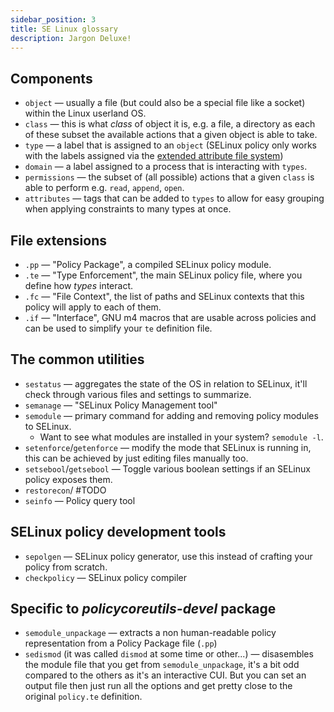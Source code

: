 ```yaml
---
sidebar_position: 3
title: SE Linux glossary
description: Jargon Deluxe!
---
```


## Components

* `object` — usually a file (but could also be a special file like a socket) within the Linux userland OS.
* `class` — this is what _class_ of object it is, e.g. a file, a directory as each of these subset the available actions that a given object is able to take.
* `type` — a label that is assigned to an `object` (SELinux policy only works with the labels assigned via the [extended attribute file system](https://man7.org/linux/man-pages/man7/xattr.7.html))
* `domain` — a label assigned to a process that is interacting with `types`.
* `permissions` — the subset of (all possible) actions that a given `class` is able to perform e.g. `read`, `append`, `open`.
* `attributes` — tags that can be added to `types` to allow for easy grouping when applying constraints to many types at once.

## File extensions

* `.pp` — "Policy Package", a compiled SELinux policy module.
* `.te` — "Type Enforcement", the main SELinux policy file, where you define how _types_ interact.
* `.fc` — "File Context", the list of paths and SELinux contexts that this policy will apply to each of them. 
* `.if` — "Interface", GNU m4 macros that are usable across policies and can be used to simplify your `te` definition file.

## The common utilities

* `sestatus` — aggregates the state of the OS in relation to SELinux, it'll check through various files and settings to summarize.
* `semanage` — "SELinux Policy Management tool"
* `semodule` — primary command for adding and removing policy modules to SELinux.
    * Want to see what modules are installed in your system? `semodule -l`.
* `setenforce`/`getenforce` — modify the mode that SELinux is running in, this can be achieved by just editing files manually too.
* `setsebool`/`getsebool` — Toggle various boolean settings if an SELinux policy exposes them.
* `restorecon`/ #TODO
* `seinfo` — Policy query tool

## SELinux policy development tools

* `sepolgen` — SELinux policy generator, use this instead of crafting your policy from scratch.
* `checkpolicy` — SELinux policy compiler

## Specific to _policycoreutils-devel_ package

* `semodule_unpackage` — extracts a non human-readable policy representation from a Policy Package file (`.pp`)
* `sedismod` (it was called `dismod` at some time or other...) — disasembles the module file that you get from `semodule_unpackage`, it's a bit odd compared to the others as it's an interactive CUI. But you can set an output file then just run all the options and get pretty close to the original `policy.te` definition.
